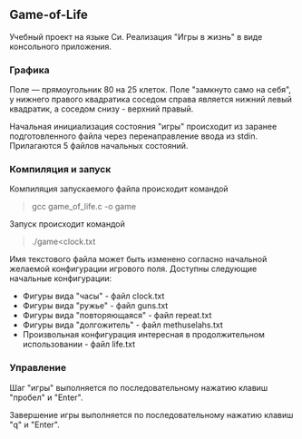 ## Game-of-Life

Учебный проект на языке Си. Реализация "Игры в жизнь" в виде консольного приложения.

### Графика

Поле — прямоугольник 80 на 25 клеток.
Поле "замкнуто само на себя", у нижнего правого квадратика соседом справа является нижний левый квадратик, а соседом снизу - верхний правый.

Начальная инициализация состояния "игры" происходит из заранее подготовленного файла через перенаправление ввода из stdin.
Прилагаются 5 файлов начальных состояний.

### Компиляция и запуск

Компиляция запускаемого файла происходит командой

>gcc game_of_life.c -o game

Запуск происходит командой

>./game<clock.txt

Имя текстового файла может быть изменено согласно начальной желаемой конфигурации игрового поля.
Доступны следующие начальные конфигурации:
- Фигуры вида "часы" - файл clock.txt
- Фигуры вида "ружье" - файл guns.txt
- Фигуры вида "повторяющаяся" - файл repeat.txt
- Фигуры вида "долгожитель" - файл methuselahs.txt
- Произвольная конфигурация интересная в продолжительном использовании - файл life.txt

### Управление

Шаг "игры" выполняется по последовательному нажатию клавиш "пробел" и "Enter".

Завершение игры выполняется по последовательному нажатию клавиш "q" и "Enter".
